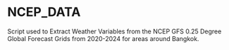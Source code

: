 # NCEP_DATA
Script used to Extract Weather Variables from the NCEP GFS 0.25 Degree Global Forecast Grids from 2020-2024 for areas around Bangkok.
